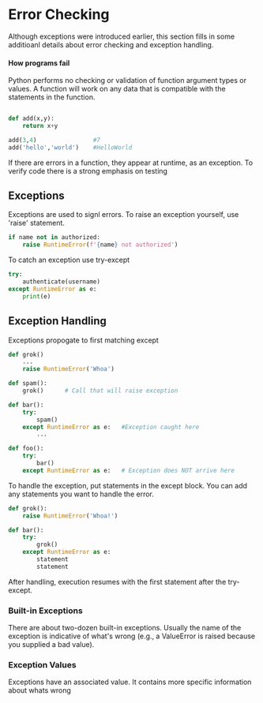 # Error Checking

Although exceptions were introduced earlier, this section fills in some additioanl details about error checking and exception handling.

#### How programs fail

Python performs no checking or validation of function argument types or values. A function will work on any data that is compatible with the statements in the function.

```python

def add(x,y):
	return x+y

add(3,4)				#7
add('hello','world')	#HelloWorld
```
If there are errors in a function, they appear at runtime, as an exception.
To verify code there is a strong emphasis on testing

## Exceptions

Exceptions are used to signl errors. To raise an exception yourself, use 'raise' statement.

```python
if name not in authorized:
	raise RuntimeError(f'{name} not authorized')
```
To catch an exception use try-except

```python
try:
	authenticate(username)
except RuntimeError as e:
	print(e)
```
## Exception Handling
Exceptions propogate to first matching except

```python
def grok()
	...
	raise RuntimeError('Whoa') 

def spam():
	grok()		# Call that will raise exception

def bar():
	try:
		spam()
	except RuntimeError as e: 	#Exception caught here
	    ...

def foo():
	try:
		bar()
	except RuntimeError as e: 	# Exception does NOT arrive here
```

To handle the exception, put statements in the except block. You can add any statements you want to handle the error.

```python
def grok():
	raise RuntimeError('Whoa!')

def bar():
	try:
		grok()
	except RuntimeError as e:
		statement
		statement
```
After handling, execution resumes with the first statement after the try-except.

### Built-in Exceptions

There are about two-dozen built-in exceptions. Usually the name of the exception is indicative of what's wrong (e.g., a ValueError is raised because you supplied a bad value).

### Exception Values

Exceptions have an associated value. It contains more specific information about whats wrong





























